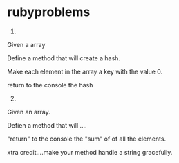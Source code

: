 rubyproblems
============

1)

Given a array 

Define a method that will create a hash.

Make each element in the array a key with the value 0.

return to the console the hash


2)

Given an array.

Defien a method that will ....

"return" to the console the "sum" of of all the elements.

xtra credit....make your method handle a string gracefully.


